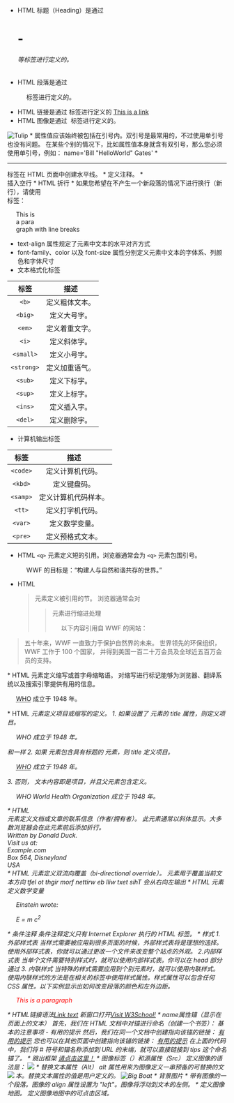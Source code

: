 * HTML 标题（Heading）是通过 <h1> - <h6> 等标签进行定义的。
* HTML 段落是通过 <p> 标签进行定义的。
* HTML 链接是通过 <a> 标签进行定义的
 <a href="http://www.w3school.com.cn">This is a link</a>
* HTML 图像是通过 <img> 标签进行定义的。
 <img border="0" src="/i/tulip_ballade.jpg" alt="Tulip">
* 属性值应该始终被包括在引号内。双引号是最常用的，不过使用单引号也没有问题。
在某些个别的情况下，比如属性值本身就含有双引号，那么您必须使用单引号，例如：
name='Bill "HelloWorld" Gates'
*  <hr /> 标签在 HTML 页面中创建水平线。
* <!--内容 -->	定义注释。
* <br /> 插入空行
* HTML 折行
* 如果您希望在不产生一个新段落的情况下进行换行（新行），请使用 <br /> 标签：
<p>This is<br />a para<br />graph with line breaks</p>

* text-align 属性规定了元素中文本的水平对齐方式
* font-family、color 以及 font-size 属性分别定义元素中文本的字体系、列颜色和字体尺寸
* 文本格式化标签

|标签		|描述		|
|:---------:|:-------:|
|```<b>```	|定义粗体文本。|
|```<big>```|	定义大号字。|
|```<em>```|	定义着重文字。|
|```<i>```|	定义斜体字。|
|```<small>```|	定义小号字。|
|```<strong>```|	定义加重语气。|
|```<sub>```|	定义下标字。|
|```<sup>```|	定义上标字。|
|```<ins>```|	定义插入字。|
|```<del>```|	定义删除字。|

* 计算机输出标签

|标签	|描述|
|:--------:|:-------:|
|```<code>```	|定义计算机代码。|
|```<kbd>```	|定义键盘码。|
|```<samp>```	|定义计算机代码样本。|
|```<tt>```	|定义打字机代码。|
|```<var>```|	定义数学变量。|
|```<pre>```|	定义预格式文本。|

* HTML ```<q>``` 元素定义短的引用。浏览器通常会为 ```<q>``` 元素包围引号。
	<p>WWF 的目标是：<q>构建人与自然和谐共存的世界。</q></p>
* HTML <blockquote> 元素定义被引用的节。
浏览器通常会对 <blockquote> 元素进行缩进处理
	<p>以下内容引用自 WWF 的网站：</p>
<blockquote cite="http://www.worldwildlife.org/who/index.html">
五十年来，WWF 一直致力于保护自然界的未来。
世界领先的环保组织，WWF 工作于 100 个国家，
并得到美国一百二十万会员及全球近五百万会员的支持。
</blockquote>
* HTML <abbr> 元素定义缩写或首字母缩略语。
对缩写进行标记能够为浏览器、翻译系统以及搜索引擎提供有用的信息。
<p><abbr title="World Health Organization">WHO</abbr> 成立于 1948 年。</p>
* HTML <dfn> 元素定义项目或缩写的定义。
	1. 如果设置了 <dfn> 元素的 title 属性，则定义项目。
		<p><dfn title="World Health Organization">WHO</dfn> 成立于 1948 年。</p>
		和<abbr>一样
	2. 如果 <dfn> 元素包含具有标题的 <abbr> 元素，则 title 定义项目。
		<p><dfn><abbr title="World Health Organization">WHO</abbr></dfn> 成立于 1948 年。</p>
	3. 否则，<dfn> 文本内容即是项目，并且父元素包含定义。
		<p><dfn>WHO</dfn> World Health Organization 成立于 1948 年。</p>
* HTML <address> 元素定义文档或文章的联系信息（作者/拥有者）。
此元素通常以斜体显示。大多数浏览器会在此元素前后添加折行。
<address>
Written by Donald Duck.<br> 
Visit us at:<br>
Example.com<br>
Box 564, Disneyland<br>
USA
</address>
* HTML <bdo> 元素定义双流向覆盖（bi-directional override）。
<bdo> 元素用于覆盖当前文本方向
	<bdo dir="rtl">This text will be written from right to left</bdo>
	会从右向左输出
* HTML <var> 元素定义数学变量
	<p>Einstein wrote:</p>
    <p><var>E = m c<sup>2</sup></var></p>
 * 条件注释
 <!--[if IE 8]>
    .... some HTML here ....
<![endif]-->
条件注释定义只有 Internet Explorer 执行的 HTML 标签。
* 样式
	1. 外部样式表
		当样式需要被应用到很多页面的时候，外部样式表将是理想的选择。使用外部样式表，你就可以通过更改一个文件来改变整个站点的外观。
			<head>
			<link rel="stylesheet" type="text/css" href="mystyle.css">
			</head>
	2.内部样式表
		当单个文件需要特别样式时，就可以使用内部样式表。你可以在 head 部分通过 <style> 标签定义内部样式表。
			<head>
			<style type="text/css">
			body {background-color: red}
			p {margin-left: 20px}
			</style>
			</head>
	3. 内联样式
		当特殊的样式需要应用到个别元素时，就可以使用内联样式。 使用内联样式的方法是在相关的标签中使用样式属性。样式属性可以包含任何 CSS 属性。以下实例显示出如何改变段落的颜色和左外边距。
			<p style="color: red; margin-left: 20px">
			This is a paragraph
			</p>
* HTML链接语法<a href="url">Link text</a>
  新窗口打开<a href="http://www.w3school.com.cn/" target="_blank">Visit W3School!</a>
* name属性<a name="label">锚（显示在页面上的文本）</a>
首先，我们在 HTML 文档中对锚进行命名（创建一个书签）：
<a name="tips">基本的注意事项 - 有用的提示</a>
然后，我们在同一个文档中创建指向该锚的链接：
<a href="#tips">有用的提示</a>
您也可以在其他页面中创建指向该锚的链接：
<a href="http://www.w3school.com.cn/html/html_links.asp#tips">有用的提示</a>
在上面的代码中，我们将 # 符号和锚名称添加到 URL 的末端，就可以直接链接到 tips 这个命名锚了。
* 跳出框架 <a href="/index.html" target="_top">请点击这里！</a> 
* 图像标签（<img>）和源属性（Src）
	定义图像的语法是：
	<img src="url" />
* 替换文本属性（Alt）
alt 属性用来为图像定义一串预备的可替换的文本。替换文本属性的值是用户定义的。
<img src="boat.gif" alt="Big Boat">
* 背景图片 <body background="/i/eg_background.jpg"></body>
* <img src ="/i/eg_cute.gif" align ="left"> 
带有图像的一个段落。图像的 align 属性设置为 "left"。图像将浮动到文本的左侧。
* <map>	定义图像地图。
<area>	定义图像地图中的可点击区域。
